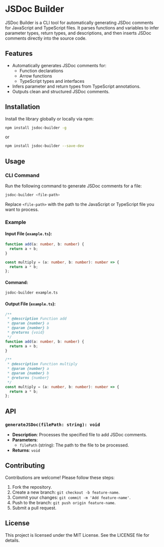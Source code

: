 # JSDoc Builder

JSDoc Builder is a CLI tool for automatically generating JSDoc comments for JavaScript and TypeScript files. It parses functions and variables to infer parameter types, return types, and descriptions, and then inserts JSDoc comments directly into the source code.

## Features

- Automatically generates JSDoc comments for:
  - Function declarations
  - Arrow functions
  - TypeScript types and interfaces
- Infers parameter and return types from TypeScript annotations.
- Outputs clean and structured JSDoc comments.

## Installation

Install the library globally or locally via npm:

```bash
npm install jsdoc-builder -g
```

or

```bash
npm install jsdoc-builder --save-dev
```

## Usage

### CLI Command

Run the following command to generate JSDoc comments for a file:

```bash
jsdoc-builder <file-path>
```

Replace `<file-path>` with the path to the JavaScript or TypeScript file you want to process.

### Example

#### Input File (`example.ts`):

```typescript
function add(a: number, b: number) {
  return a + b;
}

const multiply = (a: number, b: number): number => {
  return a * b;
};
```

#### Command:

```bash
jsdoc-builder example.ts
```

#### Output File (`example.ts`):

```typescript
/**
 * @description Function add
 * @param {number} a
 * @param {number} b
 * @returns {void}
 */
function add(a: number, b: number) {
  return a + b;
}

/**
 * @description Function multiply
 * @param {number} a
 * @param {number} b
 * @returns {number}
 */
const multiply = (a: number, b: number): number => {
  return a * b;
};
```

## API

### `generateJSDoc(filePath: string): void`

- **Description**: Processes the specified file to add JSDoc comments.
- **Parameters**:
  - `filePath` (string): The path to the file to be processed.
- **Returns**: `void`

## Contributing

Contributions are welcome! Please follow these steps:

1. Fork the repository.
2. Create a new branch: `git checkout -b feature-name`.
3. Commit your changes: `git commit -m 'Add feature-name'`.
4. Push to the branch: `git push origin feature-name`.
5. Submit a pull request.

## License

This project is licensed under the MIT License. See the LICENSE file for details.
